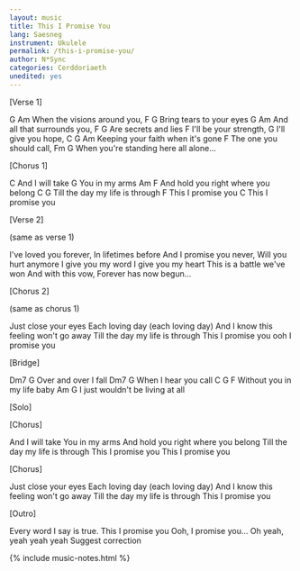 ```yaml
---
layout: music
title: This I Promise You
lang: Saesneg
instrument: Ukulele
permalink: /this-i-promise-you/
author: N*Sync
categories: Cerddoriaeth
unedited: yes
---
```

[Verse 1]

G                   Am
When the visions around you,
F                    G
Bring tears to your eyes
G                    Am
And all that surrounds you,
F                G
Are secrets and lies
F
I'll be your strength,
G
I'll give you hope,
C              G               Am
Keeping your faith when it's gone
F
The one you should call,
Fm                             G
When you're standing here all alone...


[Chorus 1]

C
And I will take
G
You in my arms
Am                        F
And hold you right where you belong
C                        G
Till the day my life is through
            F
This I promise you
              C
This I promise you


[Verse 2]

(same as verse 1)

I've loved you forever,
In lifetimes before
And I promise you never,
Will you hurt anymore
I give you my word
I give you my heart
This is a battle we've won
And with this vow,
Forever has now begun...


[Chorus 2]

(same as chorus 1)

Just close your eyes
Each loving day (each loving day)
And I know this feeling won't go away
Till the day my life is through
This I promise you
ooh I promise you


[Bridge]

Dm7              G
Over and over I fall
Dm7              G
When I hear you call
         C G       F
Without you in my life baby
Am                            G
I just wouldn't be living at all


[Solo]


[Chorus]

And I will take
You in my arms
And hold you right where you belong
Till the day my life is through
This I promise you
This I promise you


[Chorus]

Just close your eyes
Each loving day (each loving day)
And I know this feeling won't go away
Till the day my life is through
This I promise you


[Outro]

Every word I say is true.
This I promise you
Ooh, I promise you...
Oh yeah, yeah yeah yeah
Suggest correction

{% include music-notes.html %}